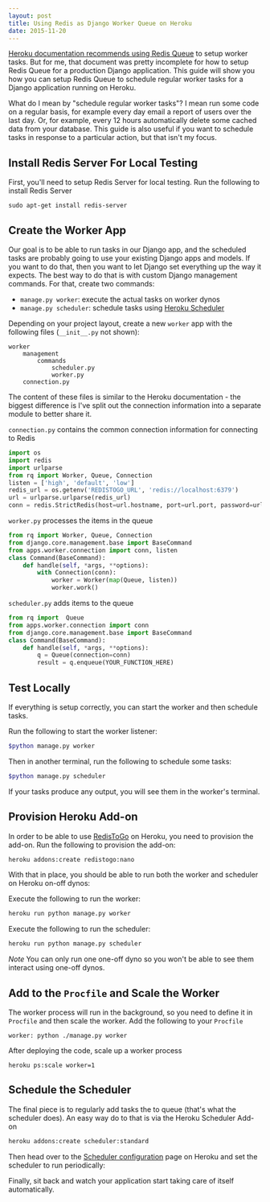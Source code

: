 ```yaml
---
layout: post
title: Using Redis as Django Worker Queue on Heroku
date: 2015-11-20
---
```


[Heroku documentation recommends using Redis Queue](https://devcenter.heroku.com/articles/python-rq) to setup worker tasks. But for me, that document was pretty incomplete for how to setup Redis Queue for a production Django application. This guide will show you how you can setup Redis Queue to schedule regular worker tasks for a Django application running on Heroku.

What do I mean by "schedule regular worker tasks"? I mean run some code on a regular basis, for example every day email a report of users over the last day. Or, for example, every 12 hours automatically delete some cached data from your database. This guide is also useful if you want to schedule tasks in response to a particular action, but that isn't my focus.

## Install Redis Server For Local Testing

First, you'll need to setup Redis Server for local testing. Run the following to install Redis Server

```
sudo apt-get install redis-server
```

## Create the Worker App

Our goal is to be able to run tasks in our Django app, and the scheduled tasks are probably going to use your existing Django apps and models. If you want to do that, then you want to let Django set everything up the way it expects. The best way to do that is with custom Django management commands. For that, create two commands:

* `manage.py worker`: execute the actual tasks on worker dynos
* `manage.py scheduler`: schedule tasks using [Heroku Scheduler](https://elements.heroku.com/addons/scheduler)

Depending on your project layout, create a new `worker` app with the following files (`__init__.py` not shown):

```
worker
    management
        commands
            scheduler.py
            worker.py
    connection.py
```

The content of these files is similar to the Heroku documentation - the biggest difference is I've split out the connection information into a separate module to better share it.

`connection.py` contains the common connection information for connecting to Redis

```python
import os
import redis
import urlparse
from rq import Worker, Queue, Connection
listen = ['high', 'default', 'low']
redis_url = os.getenv('REDISTOGO_URL', 'redis://localhost:6379')
url = urlparse.urlparse(redis_url)
conn = redis.StrictRedis(host=url.hostname, port=url.port, password=url.password)
```

`worker.py` processes the items in the queue

```python
from rq import Worker, Queue, Connection
from django.core.management.base import BaseCommand
from apps.worker.connection import conn, listen
class Command(BaseCommand):
    def handle(self, *args, **options):
        with Connection(conn):
            worker = Worker(map(Queue, listen))
            worker.work()
```

`scheduler.py` adds items to the queue

```python
from rq import  Queue
from apps.worker.connection import conn
from django.core.management.base import BaseCommand
class Command(BaseCommand):
    def handle(self, *args, **options):
        q = Queue(connection=conn)
        result = q.enqueue(YOUR_FUNCTION_HERE)
```

## Test Locally

If everything is setup correctly, you can start the worker and then schedule tasks.

Run the following to start the worker listener:

```sh
$python manage.py worker
```

Then in another terminal, run the following to schedule some tasks:

```sh
$python manage.py scheduler
```

If your tasks produce any output, you will see them in the worker's terminal.

## Provision Heroku Add-on

In order to be able to use [RedisToGo](https://elements.heroku.com/addons/redistogo) on Heroku, you need to provision the add-on. Run the following to provision the add-on:

```sh
heroku addons:create redistogo:nano
```

With that in place, you should be able to run both the worker and scheduler on Heroku on-off dynos:

Execute the following to run the worker:

```sh
heroku run python manage.py worker
```

Execute the following to run the scheduler:

```sh
heroku run python manage.py scheduler
```

*Note* You can only run one one-off dyno so you won't be able to see them interact using one-off dynos.

## Add to the `Procfile` and Scale the Worker

The worker process will run in the background, so you need to define it in `Procfile` and then scale the worker. Add the following to your `Procfile`

```
worker: python ./manage.py worker
```

After deploying the code, scale up a worker process

```
heroku ps:scale worker=1
```

## Schedule the Scheduler

The final piece is to regularly add tasks the to queue (that's what the scheduler does). An easy way do to that is via the Heroku Scheduler Add-on

```sh
heroku addons:create scheduler:standard
```

Then head over to the [Scheduler configuration](https://scheduler.heroku.com/dashboard) page on Heroku and set the scheduler to run periodically:

Finally, sit back and watch your application start taking care of itself automatically.